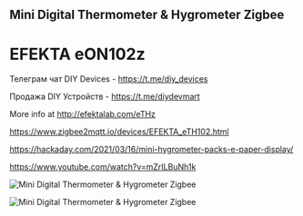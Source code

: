 ## Mini Digital Thermometer & Hygrometer Zigbee

# EFEKTA eON102z

Телеграм чат DIY Devices - https://t.me/diy_devices

Продажа DIY Устройств - https://t.me/diydevmart


More info at http://efektalab.com/eTHz

https://www.zigbee2mqtt.io/devices/EFEKTA_eTH102.html

https://hackaday.com/2021/03/16/mini-hygrometer-packs-e-paper-display/

https://www.youtube.com/watch?v=mZrILBuNh1k



![Mini Digital Thermometer & Hygrometer Zigbee](https://github.com/smartboxchannel/Mini-Digital-Thermometer-Hygrometer-Zigbee/blob/main/IMAGES/eON102z%20300.png) 

![Mini Digital Thermometer & Hygrometer Zigbee](https://github.com/smartboxchannel/Mini-Digital-Thermometer-Hygrometer-Zigbee/blob/main/IMAGES/eON102zb%20300.png) 

